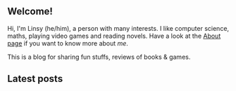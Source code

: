 ## Welcome!

Hi, I'm Linsy (he/him), a person with many interests. I like computer science, maths, playing video games and reading novels. Have a look at the [About page](/about) if you want to know more about _me_.

This is a blog for sharing fun stuffs, reviews of books & games.

<h2 id="latest-entries-header">Latest posts</h2>

<div id="latest-blog-entries">
  <!-- The blog-summary index view will insert titles of the latest 10 entries here.
       To change the behaviour or styling,
       edit the [index.views.blog-summary] section in soupault.toml
    -->
</div>
